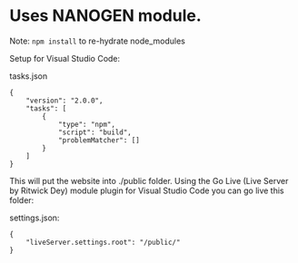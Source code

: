 # Uses NANOGEN module.

Note: `npm install` to re-hydrate node\_modules

Setup for Visual Studio Code:

tasks.json
```
{
    "version": "2.0.0",
    "tasks": [
        {
            "type": "npm",
            "script": "build",
            "problemMatcher": []
        }
    ]
}
```

This will put the website into ./public folder. Using the Go Live (Live Server by Ritwick Dey) module plugin for Visual Studio Code you can go live this folder:

settings.json:
```
{
    "liveServer.settings.root": "/public/"
}
```
